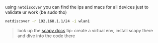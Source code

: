 using `netdiscover` you can find the ips and macs for all devices just to validate ur work (be sudo tho)


```bash
netdiscover -r 192.168.1.1/24 -i wlan1
```

>look up the [scapy docs](https://scapy.readthedocs.io/en/latest/api/) 
>tip: create a virtual env, install scapy there and dive into the code there

